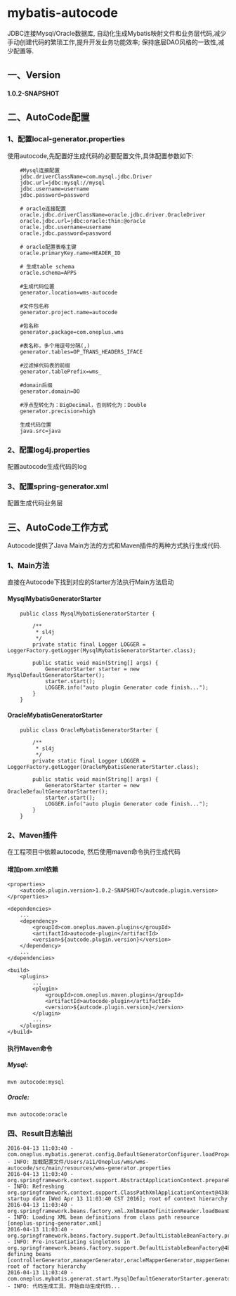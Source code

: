 # mybatis-autocode
  
  JDBC连接Mysql/Oracle数据库, 自动化生成Mybatis映射文件和业务层代码,减少手动创建代码的繁琐工作,提升开发业务功能效率;
保持底层DAO风格的一致性,减少配置等.

## 一、Version

#### 1.0.2-SNAPSHOT

## 二、AutoCode配置

### 1、配置local-generator.properties

使用autocode,先配置好生成代码的必要配置文件,具体配置参数如下:

        #Mysql连接配置
        jdbc.driverClassName=com.mysql.jdbc.Driver
        jdbc.url=jdbc:mysql://mysql
        jdbc.username=username
        jdbc.password=password
        
        # oracle连接配置
        oracle.jdbc.driverClassName=oracle.jdbc.driver.OracleDriver
        oracle.jdbc.url=jdbc:oracle:thin:@oracle
        oracle.jdbc.username=username
        oracle.jdbc.password=password
        
        # oracle配置表格主键
        oracle.primaryKey.name=HEADER_ID
        
        # 生成table schema
        oracle.schema=APPS
        
        #生成代码位置
        generator.location=wms-autocode
        
        #文件包名称
        generator.project.name=autocode
        
        #包名称
        generator.package=com.oneplus.wms
        
        #表名称，多个用逗号分隔(,)
        generator.tables=OP_TRANS_HEADERS_IFACE
        
        #过滤掉代码表的前缀
        generator.tablePrefix=wms_
        
        #domain后缀
        generator.domain=DO
        
        #浮点型转化为：BigDecimal，否则转化为：Double
        generator.precision=high
        
        生成代码位置
        java.src=java

### 2、配置log4j.properties

配置autocode生成代码的log

### 3、配置spring-generator.xml

配置生成代码业务层

## 三、AutoCode工作方式

   Autocode提供了Java Main方法的方式和Maven插件的两种方式执行生成代码.

### 1、Main方法

   直接在Autocode下找到对应的Starter方法执行Main方法启动
     
#### MysqlMybatisGeneratorStarter

        public class MysqlMybatisGeneratorStarter {
        
            /**
             * sl4j
             */
            private static final Logger LOGGER = LoggerFactory.getLogger(MysqlMybatisGeneratorStarter.class);
        
            public static void main(String[] args) {
                GeneratorStarter starter = new MysqlDefaultGeneratorStarter();
                starter.start();
                LOGGER.info("auto plugin Generator code finish...");
            }
        }

#### OracleMybatisGeneratorStarter

        public class OracleMybatisGeneratorStarter {
        
            /**
             * sl4j
             */
            private static final Logger LOGGER = LoggerFactory.getLogger(OracleMybatisGeneratorStarter.class);
        
            public static void main(String[] args) {
                GeneratorStarter starter = new OracleDefaultGeneratorStarter();
                starter.start();
                LOGGER.info("auto plugin Generator code finish...");
            }
        }
        
### 2、Maven插件

  在工程项目中依赖autocode, 然后使用maven命令执行生成代码
  
#### 增加pom.xml依赖

    <properties>
        <autcode.plugin.version>1.0.2-SNAPSHOT</autcode.plugin.version>
    </properties>

    <dependencies>
        ...
        <dependency>
            <groupId>com.oneplus.maven.plugins</groupId>
            <artifactId>autocode-plugin</artifactId>
            <version>${autcode.plugin.version}</version>
        </dependency>
        ...
    </dependencies>

    <build>
        <plugins>
            ...
            <plugin>
                <groupId>com.oneplus.maven.plugins</groupId>
                <artifactId>autocode-plugin</artifactId>
                <version>${autcode.plugin.version}</version>
            </plugin>
            ...
        </plugins>
    </build>

#### 执行Maven命令

##### Mysql:

    mvn autocode:mysql

##### Oracle:
    
    mvn autocode:oracle

### 四、Result日志输出

    2016-04-13 11:03:40 - com.oneplus.mybatis.generat.config.DefaultGeneratorConfigurer.loadProperties(DefaultGeneratorConfigurer.java:148) - INFO: 加载配置文件/Users/a11/Oneplus/wms/wms-autocode/src/main/resources/wms-generator.properties
    2016-04-13 11:03:40 - org.springframework.context.support.AbstractApplicationContext.prepareRefresh(AbstractApplicationContext.java:510) - INFO: Refreshing org.springframework.context.support.ClassPathXmlApplicationContext@438da386: startup date [Wed Apr 13 11:03:40 CST 2016]; root of context hierarchy
    2016-04-13 11:03:40 - org.springframework.beans.factory.xml.XmlBeanDefinitionReader.loadBeanDefinitions(XmlBeanDefinitionReader.java:315) - INFO: Loading XML bean definitions from class path resource [oneplus-spring-generator.xml]
    2016-04-13 11:03:40 - org.springframework.beans.factory.support.DefaultListableBeanFactory.preInstantiateSingletons(DefaultListableBeanFactory.java:598) - INFO: Pre-instantiating singletons in org.springframework.beans.factory.support.DefaultListableBeanFactory@4bb4e18: defining beans [controllerGenerator,managerGenerator,oracleMapperGenerator,mapperGenerator,modelGenerator,resultGenerator,serviceGenerator,domainGenerator,voGenerator,jspGenerator,generatorFacade]; root of factory hierarchy
    2016-04-13 11:03:40 - com.oneplus.mybatis.generat.start.MysqlDefaultGeneratorStarter.generator(MysqlDefaultGeneratorStarter.java:77) - INFO: 代码生成工具，开始自动生成代码...


